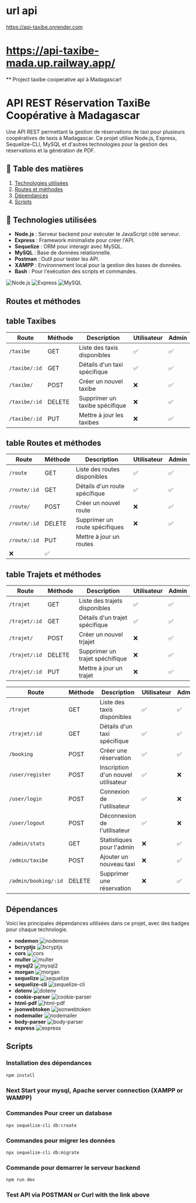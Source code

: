 # url api
https://api-taxibe.onrender.com

# https://api-taxibe-mada.up.railway.app/

** Project taxibe cooperative api à Madagascar!
# API REST Réservation TaxiBe Coopérative à Madagascar

Une API REST permettant la gestion de réservations de taxi pour plusieurs coopératives de taxis à Madagascar. Ce projet utilise Node.js, Express, Sequelize-CLI, MySQL et d'autres technologies pour la gestion des réservations et la génération de PDF.

## 🚀 Table des matières

1. [Technologies utilisées](#technologies-utilisées)
2. [Routes et méthodes](#routes-et-méthodes)
3. [Dépendances](#dépendances)
4. [Scripts](#scripts)

## 🚀 Technologies utilisées

- **Node.js** : Serveur backend pour exécuter le JavaScript côté serveur.
- **Express** : Framework minimaliste pour créer l'API.
- **Sequelize** : ORM pour interagir avec MySQL.
- **MySQL** : Base de données relationnelle.
- **Postman** : Outil pour tester les API.
- **XAMPP** : Environnement local pour la gestion des bases de données.
- **Bash** : Pour l'exécution des scripts et commandes.

![Node.js](https://img.shields.io/badge/Node.js-v16.13.0-green)
![Express](https://img.shields.io/badge/Express-v4.17.1-blue)
![MySQL](https://img.shields.io/badge/MySQL-v8.0.26-red)

## Routes et méthodes
## table Taxibes

| Route                     | Méthode | Description                                      | Utilisateur  | Admin  |
|---------------------------|---------|--------------------------------------------------|--------------|--------|  
| `/taxibe`                  | GET     | Liste des taxis disponibles                      | ✅            | ✅      |
| `/taxibe/:id`              | GET     | Détails d'un taxi spécifique                     | ✅            | ✅      |
| `/taxibe/`                 | POST    | Créer un nouvel taxibe                           | ❌            | ✅      |
| `/taxibe/:id`              | DELETE  | Supprimer un taxibe spécifique               | ❌            | ✅      |
| `/taxibe/:id`              | PUT     | Mettre à jour les taxibes                     | ❌            | ✅      |


## table Routes et méthodes
| Route                     | Méthode | Description                                      | Utilisateur  | Admin  |
|---------------------------|---------|--------------------------------------------------|--------------|--------|  
| `/route`                  | GET     | Liste des routes disponibles                      | ✅            | ✅      |
| `/route/:id`              | GET     | Détails d'un route spécifique                     | ✅            | ✅      |
| `/route/`                 | POST    | Créer un nouvel route                           | ❌            | ✅      |
| `/route/:id`              | DELETE  | Supprimer un route spécifiques                | ❌            | ✅      |
| `/route/:id`              | PUT     | Mettre à jour un routes                       |
❌            | ✅      |


## table Trajets et méthodes
| Route                     | Méthode | Description                                      | Utilisateur  | Admin  |
|---------------------------|---------|--------------------------------------------------|--------------|--------|  
| `/trajet`                  | GET     | Liste des trajets disponibles                      | ✅            | ✅      |
| `/trajet/:id`              | GET     | Détails d'un trajet spécifique                     | ✅            | ✅      |
| `/trajet/`                 | POST    | Créer un nouvel trjajet                           | ❌            | ✅      |
| `/trajet/:id`              | DELETE  | Supprimer un trajet spéchifique               | ❌            | ✅      |
| `/trajet/:id`              | PUT     | Mettre à jour un trajet                      | ❌            | ✅      |





| Route                     | Méthode | Description                                      | Utilisateur  | Admin  |
|---------------------------|---------|--------------------------------------------------|--------------|--------|  
| `/trajet`                  | GET     | Liste des taxis disponibles                      | ✅            | ✅      |
| `/trajet/:id`              | GET     | Détails d'un taxi spécifique                     | ✅            | ✅      |
| `/booking`                 | POST    | Créer une réservation                            | ✅            | ✅      |
| `/user/register`           | POST    | Inscription d'un nouvel utilisateur              | ✅            | ❌      |
| `/user/login`              | POST    | Connexion de l'utilisateur                       | ✅            | ❌      |
| `/user/logout`             | POST    | Déconnexion de l'utilisateur                     | ✅            | ❌      |
| `/admin/stats`             | GET     | Statistiques pour l'admin                        | ❌            | ✅      |
| `/admin/taxibe`            | POST    | Ajouter un nouveau taxi                          | ❌            | ✅      |
| `/admin/booking/:id`       | DELETE  | Supprimer une réservation                        | ❌            | ✅      |
## Dépendances

Voici les principales dépendances utilisées dans ce projet, avec des badges pour chaque technologie.

- **nodemon** ![nodemon](https://img.shields.io/badge/nodemon-v2.0.15-blue)
- **bcryptjs** ![bcryptjs](https://img.shields.io/badge/bcryptjs-v2.4.3-green)
- **cors** ![cors](https://img.shields.io/badge/cors-v2.8.5-yellow)
- **multer** ![multer](https://img.shields.io/badge/multer-v1.4.5-yellowgreen)
- **mysql2** ![mysql2](https://img.shields.io/badge/mysql2-v2.3.3-red)
- **morgan** ![morgan](https://img.shields.io/badge/morgan-v1.10.0-orange)
- **sequelize** ![sequelize](https://img.shields.io/badge/sequelize-v6.30.0-blueviolet)
- **sequelize-cli** ![sequelize-cli](https://img.shields.io/badge/sequelize-cli-v6.3.0-lightblue)
- **dotenv** ![dotenv](https://img.shields.io/badge/dotenv-v16.0.0-green)
- **cookie-parser** ![cookie-parser](https://img.shields.io/badge/cookie-parser-v1.4.6-ff69b4)
- **html-pdf** ![html-pdf](https://img.shields.io/badge/html-pdf-v3.0.1-lightgreen)
- **jsonwebtoken** ![jsonwebtoken](https://img.shields.io/badge/jsonwebtoken-v8.5.1-orange)
- **nodemailer** ![nodemailer](https://img.shields.io/badge/nodemailer-v6.7.2-darkblue)
- **body-parser** ![body-parser](https://img.shields.io/badge/body--parser-v1.19.0-blue)
- **express** ![express](https://img.shields.io/badge/express-v4.17.1-blue)

## Scripts

### Installation des dépendances

```bash
npm install
```
### Next Start your mysql, Apache server connection (XAMPP or WAMPP)

### Commandes Pour creer un database

```bash
npx sequelize-cli db:create
```

### Commandes pour migrer les données

```bash
npx sequelize-cli db:migrate
```
### Commande pour demarrer le serveur backend

```bash
npm run dev
```
### Test API via POSTMAN or Curl with the link above

